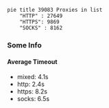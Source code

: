 
```mermaid
pie title 39083 Proxies in list
    "HTTP" : 27649
    "HTTPS": 9869
    "SOCKS" : 8162
```

### Some Info
#### Average Timeout

- mixed: 4.1s
- http: 2.4s
- https: 8.2s
- socks: 6.5s
